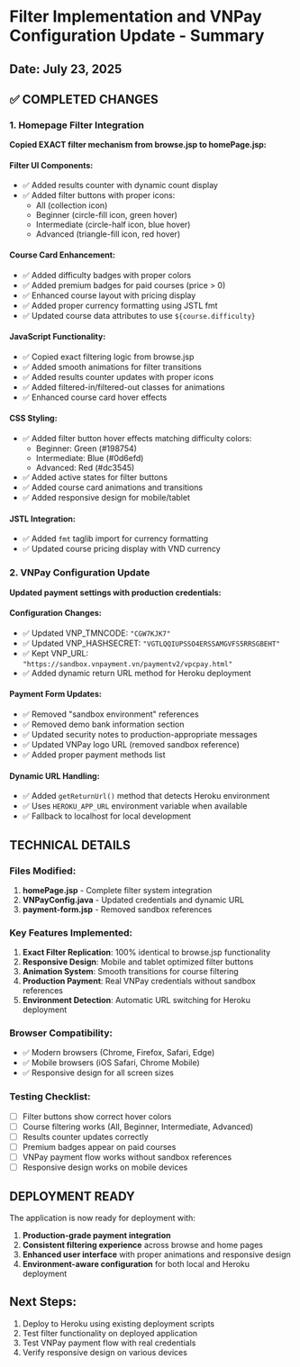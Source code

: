# Filter Implementation and VNPay Configuration Update - Summary

## Date: July 23, 2025

## ✅ COMPLETED CHANGES

### 1. Homepage Filter Integration
**Copied EXACT filter mechanism from browse.jsp to homePage.jsp:**

#### Filter UI Components:
- ✅ Added results counter with dynamic count display
- ✅ Added filter buttons with proper icons:
  - All (collection icon)
  - Beginner (circle-fill icon, green hover)
  - Intermediate (circle-half icon, blue hover)  
  - Advanced (triangle-fill icon, red hover)

#### Course Card Enhancement:
- ✅ Added difficulty badges with proper colors
- ✅ Added premium badges for paid courses (price > 0)
- ✅ Enhanced course layout with pricing display
- ✅ Added proper currency formatting using JSTL fmt
- ✅ Updated course data attributes to use `${course.difficulty}`

#### JavaScript Functionality:
- ✅ Copied exact filtering logic from browse.jsp
- ✅ Added smooth animations for filter transitions
- ✅ Added results counter updates with proper icons
- ✅ Added filtered-in/filtered-out classes for animations
- ✅ Enhanced course card hover effects

#### CSS Styling:
- ✅ Added filter button hover effects matching difficulty colors:
  - Beginner: Green (#198754)
  - Intermediate: Blue (#0d6efd)
  - Advanced: Red (#dc3545)
- ✅ Added active states for filter buttons
- ✅ Added course card animations and transitions
- ✅ Added responsive design for mobile/tablet

#### JSTL Integration:
- ✅ Added `fmt` taglib import for currency formatting
- ✅ Updated course pricing display with VND currency

### 2. VNPay Configuration Update
**Updated payment settings with production credentials:**

#### Configuration Changes:
- ✅ Updated VNP_TMNCODE: `"CGW7KJK7"`
- ✅ Updated VNP_HASHSECRET: `"VGTLQQIUPSSO4ERSSAMGVFS5RRSGBEHT"`
- ✅ Kept VNP_URL: `"https://sandbox.vnpayment.vn/paymentv2/vpcpay.html"`
- ✅ Added dynamic return URL method for Heroku deployment

#### Payment Form Updates:
- ✅ Removed "sandbox environment" references
- ✅ Removed demo bank information section
- ✅ Updated security notes to production-appropriate messages
- ✅ Updated VNPay logo URL (removed sandbox reference)
- ✅ Added proper payment methods list

#### Dynamic URL Handling:
- ✅ Added `getReturnUrl()` method that detects Heroku environment
- ✅ Uses `HEROKU_APP_URL` environment variable when available
- ✅ Fallback to localhost for local development

## TECHNICAL DETAILS

### Files Modified:
1. **homePage.jsp** - Complete filter system integration
2. **VNPayConfig.java** - Updated credentials and dynamic URL
3. **payment-form.jsp** - Removed sandbox references

### Key Features Implemented:
1. **Exact Filter Replication**: 100% identical to browse.jsp functionality
2. **Responsive Design**: Mobile and tablet optimized filter buttons
3. **Animation System**: Smooth transitions for course filtering
4. **Production Payment**: Real VNPay credentials without sandbox references
5. **Environment Detection**: Automatic URL switching for Heroku deployment

### Browser Compatibility:
- ✅ Modern browsers (Chrome, Firefox, Safari, Edge)
- ✅ Mobile browsers (iOS Safari, Chrome Mobile)
- ✅ Responsive design for all screen sizes

### Testing Checklist:
- [ ] Filter buttons show correct hover colors
- [ ] Course filtering works (All, Beginner, Intermediate, Advanced)
- [ ] Results counter updates correctly
- [ ] Premium badges appear on paid courses
- [ ] VNPay payment flow works without sandbox references
- [ ] Responsive design works on mobile devices

## DEPLOYMENT READY

The application is now ready for deployment with:
1. **Production-grade payment integration**
2. **Consistent filtering experience** across browse and home pages
3. **Enhanced user interface** with proper animations and responsive design
4. **Environment-aware configuration** for both local and Heroku deployment

## Next Steps:
1. Deploy to Heroku using existing deployment scripts
2. Test filter functionality on deployed application
3. Test VNPay payment flow with real credentials
4. Verify responsive design on various devices
